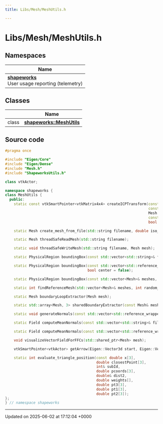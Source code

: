 ```yaml
---
title: Libs/Mesh/MeshUtils.h

---
```


# Libs/Mesh/MeshUtils.h



## Namespaces

| Name           |
| -------------- |
| **[shapeworks](../Namespaces/namespaceshapeworks.md)** <br>User usage reporting (telemetry)  |

## Classes

|                | Name           |
| -------------- | -------------- |
| class | **[shapeworks::MeshUtils](../Classes/classshapeworks_1_1MeshUtils.md)**  |




## Source code

```cpp
#pragma once

#include "Eigen/Core"
#include "Eigen/Dense"
#include "Mesh.h"
#include "ShapeworksUtils.h"

class vtkActor;

namespace shapeworks {
class MeshUtils {
  public:
    static const vtkSmartPointer<vtkMatrix4x4> createICPTransform(const Mesh source,
                                                                  const Mesh target,
                                                                  Mesh::AlignmentType align,
                                                                  const unsigned iterations = 20,
                                                                  bool meshTransform = false);

    static Mesh create_mesh_from_file(std::string filename, double iso_value = 0.5);

    static Mesh threadSafeReadMesh(std::string filename);

    static void threadSafeWriteMesh(std::string filename, Mesh mesh);

    static PhysicalRegion boundingBox(const std::vector<std::string>& filenames, bool center = false);

    static PhysicalRegion boundingBox(const std::vector<std::reference_wrapper<const Mesh> >& meshes,
                                      bool center = false);

    static PhysicalRegion boundingBox(const std::vector<Mesh>& meshes, bool center = false);

    static int findReferenceMesh(std::vector<Mesh>& meshes, int random_subset_size = -1);

    static Mesh boundaryLoopExtractor(Mesh mesh);

    static std::array<Mesh, 3> sharedBoundaryExtractor(const Mesh& mesh_l, const Mesh& mesh_r, double tol);

    static void generateNormals(const std::vector<std::reference_wrapper<Mesh> >& meshes, bool forceRegen = false);

    static Field computeMeanNormals(const std::vector<std::string>& filenames, bool autoGenerateNormals = true);

    static Field computeMeanNormals(const std::vector<std::reference_wrapper<const Mesh> >& meshes);

    void visualizeVectorFieldForFFCs(std::shared_ptr<Mesh> mesh);

    vtkSmartPointer<vtkActor> getArrow(Eigen::Vector3d start, Eigen::Vector3d end);

    static int evaluate_triangle_position(const double x[3],
                                          double closestPoint[3],
                                          int& subId,
                                          double pcoords[3],
                                          double& dist2,
                                          double weights[],
                                          double pt3[3],
                                          double pt1[3],
                                          double pt2[3]);
};
} // namespace shapeworks
```


-------------------------------

Updated on 2025-06-02 at 17:12:04 +0000
